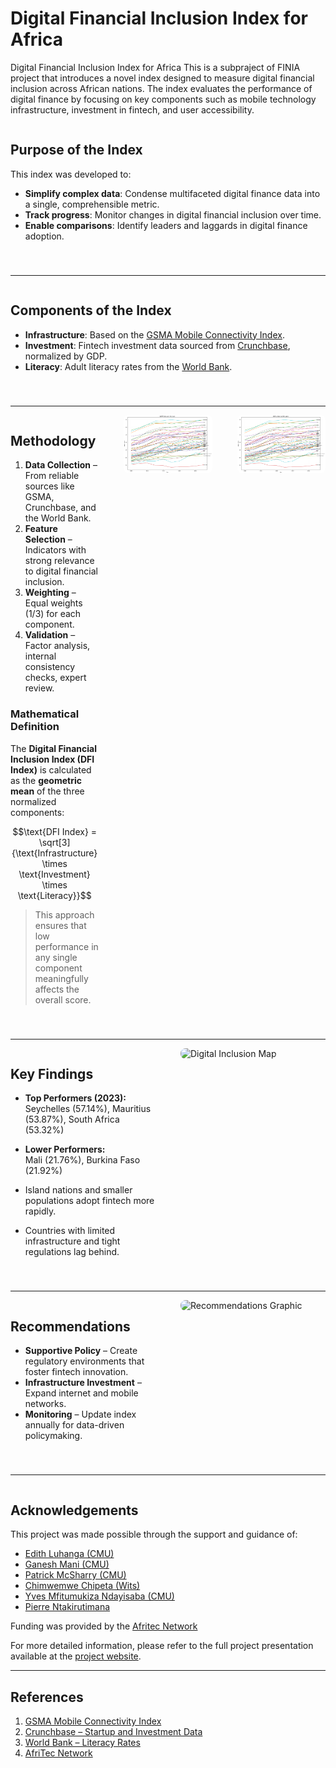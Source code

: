 
# Digital Financial Inclusion Index for Africa
Digital Financial Inclusion Index for Africa
This is a subpraject of FINIA project that introduces a novel index designed to measure digital financial inclusion across African nations. The index evaluates the performance of digital finance by focusing on key components such as mobile technology infrastructure, investment in fintech, and user accessibility.


<div style="display: flex; gap: 40px; align-items: flex-start; margin-bottom: 40px;">

<div style="flex: 1;">

## Purpose of the Index

This index was developed to:

- **Simplify complex data**: Condense multifaceted digital finance data into a single, comprehensible metric.
- **Track progress**: Monitor changes in digital financial inclusion over time.
- **Enable comparisons**: Identify leaders and laggards in digital finance adoption.

</div>



</div>

---

<div style="display: flex; gap: 40px; align-items: flex-start; margin-bottom: 40px;">

<div style="flex: 1;">

## Components of the Index

- **Infrastructure**: Based on the [GSMA Mobile Connectivity Index](https://www.mobileconnectivityindex.com/).
- **Investment**: Fintech investment data sourced from [Crunchbase](https://www.crunchbase.com/), normalized by GDP.
- **Literacy**: Adult literacy rates from the [World Bank](https://data.worldbank.org/indicator/SE.ADT.LITR.ZS).

</div>



</div>

---

<div style="display: flex; gap: 40px; align-items: flex-start; margin-bottom: 40px;">

<div style="flex: 1;">

## Methodology

1. **Data Collection** – From reliable sources like GSMA, Crunchbase, and the World Bank.  
2. **Feature Selection** – Indicators with strong relevance to digital financial inclusion.  
3. **Weighting** – Equal weights (1/3) for each component.  
4. **Validation** – Factor analysis, internal consistency checks, expert review.

### Mathematical Definition

The **Digital Financial Inclusion Index (DFI Index)** is calculated as the **geometric mean** of the three normalized components:

<p align="center">
  $$\text{DFI Index} = \sqrt[3]{\text{Infrastructure} \times \text{Investment} \times \text{Literacy}}$$
</p>

> This approach ensures that low performance in any single component meaningfully affects the overall score.

</div>

<div style="flex: 1;">
  <img src="https://github.com/ntakirutimanapierre/FINIA/blob/main/Index%20Images/gsmaindex.png" alt="Methodology Diagram" style="width:100%; border-radius: 8px;" />
</div>

<div style="flex: 1;">
  <img src="https://github.com/ntakirutimanapierre/FINIA/blob/main/Index%20Images/gsmaindex.png" alt="Methodology Diagram" style="width:100%; border-radius: 8px;" />
</div>
</div>

---

<div style="display: flex; gap: 40px; align-items: flex-start; margin-bottom: 40px;">

<div style="flex: 1;">

## Key Findings

- **Top Performers (2023):**  
  Seychelles (57.14%), Mauritius (53.87%), South Africa (53.32%)

- **Lower Performers:**  
  Mali (21.76%), Burkina Faso (21.92%)

- Island nations and smaller populations adopt fintech more rapidly.  
- Countries with limited infrastructure and tight regulations lag behind.

</div>

<div style="flex: 1;">
  <img src="https://i.imgur.com/0HVl0oY.png" alt="Digital Inclusion Map" style="width:100%; border-radius: 8px;" />
</div>

</div>

---

<div style="display: flex; gap: 40px; align-items: flex-start; margin-bottom: 40px;">

<div style="flex: 1;">

## Recommendations

- **Supportive Policy** – Create regulatory environments that foster fintech innovation.
- **Infrastructure Investment** – Expand internet and mobile networks.
- **Monitoring** – Update index annually for data-driven policymaking.

</div>

<div style="flex: 1;">
  <img src="https://i.imgur.com/Gpr2B6P.png" alt="Recommendations Graphic" style="width:100%; border-radius: 8px;" />
</div>

</div>

---

<div style="display: flex; gap: 40px; align-items: flex-start; margin-bottom: 40px;">

<div style="flex: 1;">

## Acknowledgements

This project was made possible through the support and guidance of:

- [Edith Luhanga (CMU)](https://www.africa.engineering.cmu.edu/about/contact/directory/bios/luhanga-edith.html)
- [Ganesh Mani (CMU)](https://scholars.cmu.edu/11206-ganesh-mani)
- [Patrick McSharry (CMU)](https://engineering.cmu.edu/directory/bios/mcsharry-patrick.html)
- [Chimwemwe Chipeta (Wits)](https://www.wits.ac.za/people/academic-a-z-listing/c/chimwemwechipetawitsacza/)
- [Yves Mfitumukiza Ndayisaba (CMU)](https://www.linkedin.com/in/yves-mfitumukiza-ndayisaba/)
- [Pierre Ntakirutimana](https://www.linkedin.com/in/pierre-ntakirutimana-b784ba186/)

Funding was provided by the [Afritec Network](https://measuring-digital-financ-opoy9ek.gamma.site/)


For more detailed information, please refer to the full project presentation available at the [project website](https://measuring-digital-financ-opoy9ek.gamma.site/). 

---

## References

1. [GSMA Mobile Connectivity Index](https://www.mobileconnectivityindex.com/)  
2. [Crunchbase – Startup and Investment Data](https://www.crunchbase.com/)  
3. [World Bank – Literacy Rates](https://data.worldbank.org/indicator/SE.ADT.LITR.ZS)  
4. [AfriTec Network](https://afritec.carnegiemellon.africa/)
